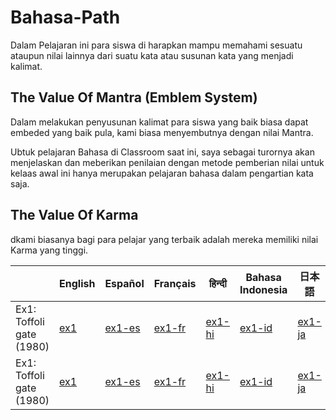 # Bahasa-Path
Dalam Pelajaran ini para siswa di harapkan mampu memahami sesuatu ataupun nilai lainnya dari suatu kata atau susunan kata yang menjadi kalimat. 
## The Value Of Mantra (Emblem System)
Dalam melakukan penyusunan kalimat para siswa yang baik biasa dapat embeded yang baik pula, kami biasa menyembutnya dengan nilai Mantra. 

Ubtuk pelajaran Bahasa di Classroom saat ini, saya sebagai turornya akan menjelaskan dan meberikan penilaian dengan  metode pemberian nilai untuk kelaas awal ini hanya merupakan pelajaran bahasa dalam  pengartian kata saja.
## The Value Of Karma
dkami biasanya bagi para pelajar yang terbaik adalah mereka memiliki nilai Karma yang tinggi.

|                                             | English                      | Español                            | Français                           | हिन्दी                              | Bahasa Indonesia                   | 日本語                             | 한국어                             | Tiếng Việt                         |
|---------------------------------------------|------------------------------|------------------------------------|------------------------------------|------------------------------------|------------------------------------|------------------------------------|------------------------------------|------------------------------------|
| Ex1: Toffoli gate (1980)                    | [ex1](content/ex1/ex1.ipynb) | [ex1-es](content/ex1/ex1-es.ipynb) | [ex1-fr](content/ex1/ex1-fr.ipynb) | [ex1-hi](content/ex1/ex1-hi.ipynb) | [ex1-id](content/ex1/ex1-id.ipynb) | [ex1-ja](content/ex1/ex1-ja.ipynb) | [ex1-ko](content/ex1/ex1-ko.ipynb) | [ex1-vi](content/ex1/ex1-vi.ipynb) |
| Ex1: Toffoli gate (1980)                    | [ex1](content/ex1/ex1.ipynb) | [ex1-es](content/ex1/ex1-es.ipynb) | [ex1-fr](content/ex1/ex1-fr.ipynb) | [ex1-hi](content/ex1/ex1-hi.ipynb) | [ex1-id](content/ex1/ex1-id.ipynb) | [ex1-ja](content/ex1/ex1-ja.ipynb) | [ex1-ko](content/ex1/ex1-ko.ipynb) | [ex1-vi](content/ex1/ex1-vi.ipynb) |
